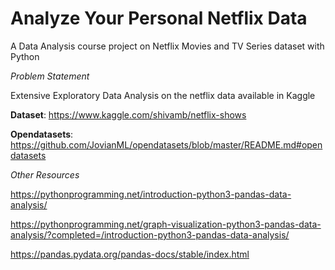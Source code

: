 # **Analyze Your Personal Netflix Data**


A Data Analysis course project on Netflix Movies and TV Series dataset with Python

_Problem Statement_

Extensive Exploratory Data Analysis on the netflix data available in Kaggle

**Dataset**: https://www.kaggle.com/shivamb/netflix-shows

**Opendatasets**: https://github.com/JovianML/opendatasets/blob/master/README.md#opendatasets


_Other Resources_



https://pythonprogramming.net/introduction-python3-pandas-data-analysis/

https://pythonprogramming.net/graph-visualization-python3-pandas-data-analysis/?completed=/introduction-python3-pandas-data-analysis/

https://pandas.pydata.org/pandas-docs/stable/index.html


